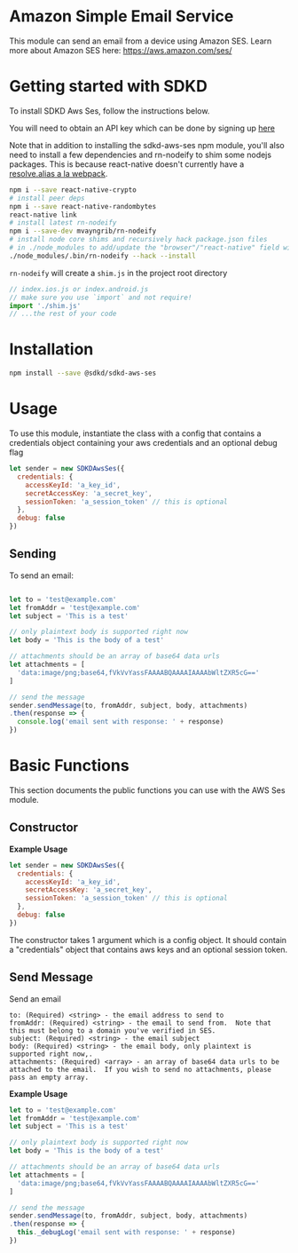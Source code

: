 # Amazon Simple Email Service

This module can send an email from a device using Amazon SES.  Learn more about Amazon SES here: https://aws.amazon.com/ses/

# Getting started with SDKD

To install SDKD Aws Ses, follow the instructions below.

You will need to obtain an API key which can be done by signing up [here](http://app.sdkd.co)

Note that in addition to installing the sdkd-aws-ses npm module, you'll also need to install a few dependencies and rn-nodeify to shim some nodejs packages. This is because react-native doesn't currently have a [resolve.alias a la webpack](https://productpains.com/post/react-native/packager-support-resolvealias-ala-webpack).


```sh
npm i --save react-native-crypto
# install peer deps
npm i --save react-native-randombytes
react-native link
# install latest rn-nodeify
npm i --save-dev mvayngrib/rn-nodeify
# install node core shims and recursively hack package.json files
# in ./node_modules to add/update the "browser"/"react-native" field with relevant mappings
./node_modules/.bin/rn-nodeify --hack --install
```

`rn-nodeify` will create a `shim.js` in the project root directory

```js
// index.ios.js or index.android.js
// make sure you use `import` and not require!  
import './shim.js'
// ...the rest of your code
```

# Installation

```sh
npm install --save @sdkd/sdkd-aws-ses
```

# Usage

To use this module, instantiate the class with a config that contains a credentials object containing your aws credentials and an optional debug flag

```js
let sender = new SDKDAwsSes({
  credentials: {
    accessKeyId: 'a_key_id',
    secretAccessKey: 'a_secret_key',
    sessionToken: 'a_session_token' // this is optional
  },
  debug: false
})
```

## Sending
To send an email:

```js

let to = 'test@example.com'
let fromAddr = 'test@example.com'
let subject = 'This is a test'

// only plaintext body is supported right now
let body = 'This is the body of a test'

// attachments should be an array of base64 data urls
let attachments = [
  'data:image/png;base64,fVkVvYassFAAAABQAAAAIAAAAbWltZXR5cG=='
]

// send the message
sender.sendMessage(to, fromAddr, subject, body, attachments)
.then(response => {
  console.log('email sent with response: ' + response)
})
```




# Basic Functions

This section documents the public functions you can use with the AWS Ses module.

## Constructor

**Example Usage**

```js
let sender = new SDKDAwsSes({
  credentials: {
    accessKeyId: 'a_key_id',
    secretAccessKey: 'a_secret_key',
    sessionToken: 'a_session_token' // this is optional
  },
  debug: false
})
```

The constructor takes 1 argument which is a config object.  It should contain a "credentials" object that contains aws keys and an optional session token.

## Send Message
Send an email

```plain
to: (Required) <string> - the email address to send to
fromAddr: (Required) <string> - the email to send from.  Note that this must belong to a domain you've verified in SES.
subject: (Required) <string> - the email subject
body: (Required) <string> - the email body, only plaintext is supported right now,.
attachments: (Required) <array> - an array of base64 data urls to be attached to the email.  If you wish to send no attachments, please pass an empty array.
```

**Example Usage**

```js
let to = 'test@example.com'
let fromAddr = 'test@example.com'
let subject = 'This is a test'

// only plaintext body is supported right now
let body = 'This is the body of a test'

// attachments should be an array of base64 data urls
let attachments = [
  'data:image/png;base64,fVkVvYassFAAAABQAAAAIAAAAbWltZXR5cG=='
]

// send the message
sender.sendMessage(to, fromAddr, subject, body, attachments)
.then(response => {
  this._debugLog('email sent with response: ' + response)
})
```


